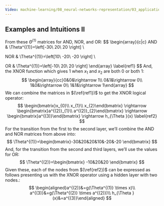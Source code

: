 ```yaml
---
Video: machine-learning/08_neural-networks-representation/03_applications/03_examples-and-intuitions-ii.mp4
---
```


## Examples and Intuitions II

From these $\Theta^{(1)}$ matrices for AND, NOR, and OR:
$$
\begin{array}{c|c}
AND & \Theta^{(1)}=\left[-30\ 20\ 20 \right]
\\

NOR & \Theta^{(1)}=\left[10\ -20\ -20 \right] 
\\

OR & \Theta^{(1)}=\left[-10\ 20\ 20 \right]
\end{array} \label{ref1}
$$
And, the XNOR function which gives 1 when $x_1$ and $x_2$ are both 0 or both 1:
$$
\begin{array}{cc}0&0&\rightarrow 1\\ 0&1&\rightarrow 0\\ 1&0&\rightarrow 0\\ 1&1&\rightarrow 1\end{array} 
$$
We can combine the matrices in $(\ref{ref1})$ to get the XNOR logical operator:
$$
\begin{bmatrix}x_{0}\\ x_{1}\\ x_{2}\end{bmatrix} \rightarrow \begin{bmatrix}a^{(2)}_{1}\\ a^{(2)}_{2}\end{bmatrix} \rightarrow \begin{bmatrix}a^{(3)}\end{bmatrix} \rightarrow h_{\Theta }(x) \label{ref2}
$$
For the transition from the first to the second layer, we’ll combine the AND and NOR matrices from above into:
$$
\Theta^{(1)}=\begin{bmatrix}-30&20&20&10&-20&-20 \end{bmatrix}
$$
And, for the transition from the second and third layers, we’ll use the values for OR:
$$
\Theta^{(2)}=\begin{bmatrix} -10&20&20 \end{bmatrix}
$$
Given these, each of the nodes from $(\ref{ref2})$ can be expressed as follows presenting us with the XNOR operator using a hidden layer with two nodes.:
$$
\begin{aligned}a^{(2)}&=g(\Theta^{(1)} \times x)\\ a^{(3)}&=g(\Theta^{(2)} \times a^{(2)})\\ h_{\Theta }(x)&=a^{(3)}\end{aligned}
$$


